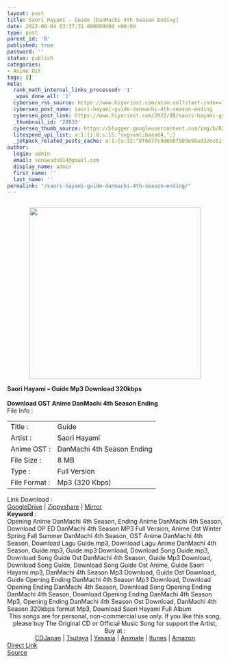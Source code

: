 ```yaml
---
layout: post
title: Saori Hayami – Guide [DanMachi 4th Season Ending]
date: 2022-08-04 03:37:31.000000000 +00:00
type: post
parent_id: '0'
published: true
password: ''
status: publish
categories:
- Anime Ost
tags: []
meta:
  rank_math_internal_links_processed: '1'
  _wpas_done_all: '1'
  cyberseo_rss_source: https://www.hiyoriost.com/atom.xml?start-index=1
  cyberseo_post_name: saori-hayami-guide-danmachi-4th-season-ending
  cyberseo_post_link: https://www.hiyoriost.com/2022/08/saori-hayami-guidedanmachi-4th-season.html
  _thumbnail_id: '28833'
  cyberseo_thumb_source: https://blogger.googleusercontent.com/img/b/R29vZ2xl/AVvXsEh-wWqvyEEu6OrTELIq_blxp7X4Zku1kcGc6bDNs1o7Sb9qffGnujMRfJyQwvNZtIqzYWQ9KGiar4hbMAhyTghTvy3FxThyBXiM1L_gZUPqfjjuN_Q0m-OekTtPTK6jnJuWp09uVyZEi2a_kjysPSCloU4iCnJ1oLRdlbg0h21mTDWXvTLbPNAgtxIb/s400/cover%20%2880%29.jpg
  litespeed_vpi_list: a:1:{i:0;s:15:"svg+xml;base64,";}
  _jetpack_related_posts_cache: a:1:{s:32:"8f6677c9d6b0f903e98ad32ec61f8deb";a:2:{s:7:"expires";i:1663284043;s:7:"payload";a:3:{i:0;a:1:{s:2:"id";i:28133;}i:1;a:1:{s:2:"id";i:29205;}i:2;a:1:{s:2:"id";i:27901;}}}}
author:
  login: admin
  email: senseads014@gmail.com
  display_name: admin
  first_name: ''
  last_name: ''
permalink: "/saori-hayami-guide-danmachi-4th-season-ending/"
---
```

<div class="separator" style="clear: both"><a href="https://blogger.googleusercontent.com/img/b/R29vZ2xl/AVvXsEh-wWqvyEEu6OrTELIq_blxp7X4Zku1kcGc6bDNs1o7Sb9qffGnujMRfJyQwvNZtIqzYWQ9KGiar4hbMAhyTghTvy3FxThyBXiM1L_gZUPqfjjuN_Q0m-OekTtPTK6jnJuWp09uVyZEi2a_kjysPSCloU4iCnJ1oLRdlbg0h21mTDWXvTLbPNAgtxIb/s600/cover%20%2880%29.jpg" style="display: block;padding: 1em 0;text-align: center"><img alt border="0" data-original-height="600" data-original-width="600" src="{{ site.baseurl }}/assets/2022/08/cover%20%2880%29.jpg" width="400" /></a></div>
<div class="judulpost">
<b>Saori Hayami – Guide&nbsp;Mp3 Download 320kbps<br />
<br />
Download OST Anime DanMachi 4th Season Ending</b>
</div>
<div class="linkdownload">File Info : </div>
<div class="info2" id="Info">
<table>
<tbody>
<tr>
<td class="tablex">Title :</td>
<td>Guide</td>
</tr>
<tr>
<td class="tablex">Artist :</td>
<td>Saori Hayami</td>
</tr>
<tr>
<td class="tablex">Anime OST :</td>
<td>DanMachi 4th Season Ending</td>
</tr>
<tr>
<td class="tablex">File Size :</td>
<td>8 MB</td>
</tr>
<tr>
<td class="tablex">Type :</td>
<td>Full Version</td>
</tr>
<tr>
<td class="tablex">File Format :</td>
<td>Mp3 (320 Kbps)</td>
</tr>
</tbody>
</table>
</div>
<div class="linkdownload">Link Download : </div>
<div class="listdl"><a href="https://drive.google.com/file/d/12rBNtIqOmRvOdsQFKyGOvM6t9bhK2AWA/view?usp=drivesdk" rel="nofollow noopener" target="_blank">GoogleDrive</a> | <a href="https://www78.zippyshare.com/v/b5zbLgRX/file.html" rel="nofollow noopener" target="_blank">Zippyshare</a> | <a href="https://mir.cr/0OPPSX7K" rel="nofollow noopener" target="_blank">Mirror</a></div>
<div class="keywordz"><b>Keyword </b> :
<div class="tagser">Opening Anime DanMachi 4th Season, Ending Anime DanMachi 4th Season, Download OP ED DanMachi 4th Season MP3 Full Version, Anime Ost Winter Spring Fall Summer DanMachi 4th Season, OST Anime DanMachi 4th Season, Download Lagu Guide.mp3, Download Lagu Anime DanMachi 4th Season, Guide.mp3, Guide.mp3 Download, Download Song Guide.mp3, Download Song Guide Ost DanMachi 4th Season, Guide Mp3 Download, Download Song Guide, Download Song Guide&nbsp;Ost Anime, Guide&nbsp;Saori Hayami.mp3, DanMachi 4th Season Mp3 Download, Guide&nbsp;Ost Download, Guide&nbsp;Opening Ending DanMachi 4th Season Mp3 Download, Download Opening Ending DanMachi 4th Season, Download Song Opening Ending DanMachi 4th Season, Download Opening Ending DanMachi 4th Season Mp3, Opening Ending DanMachi 4th Season Ost Download, DanMachi 4th Season 320kbps format Mp3, Download Saori Hayami Full Album</div>
</div>
<div class="buycd" align="center">This songs are for personal, non-commercial use only. If you like this song, please buy The Original CD or Official Music Song for support the Artist, Buy at : <br /><a href="https://www.cdjapan.co.jp/" target="_blank" rel="noopener">CDJapan</a> | <a href="https://shop.tsutaya.co.jp/" target="_blank" rel="noopener">Tsutaya</a> | <a href="https://www.yesasia.com/" target="_blank" rel="noopener">Yesasia</a> | <a href="https://www.animate-onlineshop.jp/" target="_blank" rel="noopener">Animate</a> | <a href="https://www.apple.com/jp/itunes" target="_blank" rel="noopener">Itunes</a> | <a href="https://amazon.co.jp/" target="_blank" rel="noopener">Amazon</a>
</div>
<div class="divbtn"> <a href="https://handymansurrender.com/fihup8buzv?key=94550f7ce39444073321dde3b8782f97" class="btn"><i class="fa fa-download"></i> Direct Link</a> <br /><a href="https://www.hiyoriost.com/2022/08/saori-hayami-guidedanmachi-4th-season.html">Source</a> </div>
